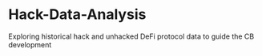 # Hack-Data-Analysis
Exploring historical hack and unhacked DeFi protocol data to guide the CB development
